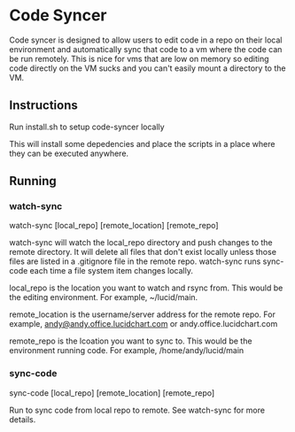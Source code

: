 # Code Syncer

Code syncer is designed to allow users to edit code in a repo on their local environment and automatically
sync that code to a vm where the code can be run remotely. This is nice for vms that are low on memory so editing
code directly on the VM sucks and you can't easily mount a directory to the VM.

## Instructions

Run install.sh to setup code-syncer locally

This will install some depedencies and place the scripts in a place where they can be executed anywhere.

## Running

### watch-sync

watch-sync [local_repo] [remote_location] [remote_repo]

watch-sync will watch the local_repo directory and push changes to the remote directory. It will delete all files that don't exist locally unless those files are listed in a .gitignore file in the remote repo. watch-sync runs sync-code each time a file system item changes locally.

local_repo is the location you want to watch and rsync from. This would be the editing environment. For example, ~/lucid/main.

remote_location is the username/server address for the remote repo. For example, andy@andy.office.lucidchart.com or andy.office.lucidchart.com

remote_repo is the lcoation you want to sync to. This would be the environment running code. For example, /home/andy/lucid/main

### sync-code

sync-code [local_repo] [remote_location] [remote_repo]

Run to sync code from local repo to remote. See watch-sync for more details.

